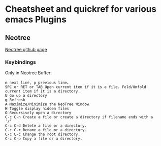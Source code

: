 # Cheatsheet and quickref for various emacs Plugins

## Neotree
[Neotree github page](https://github.com/jaypei/emacs-neotree)
### Keybindings

Only in Neotree Buffer:
```
n next line, p previous line。
SPC or RET or TAB Open current item if it is a file. Fold/Unfold current item if it is a directory.
U Go up a directory
g Refresh
A Maximize/Minimize the NeoTree Window
H Toggle display hidden files
O Recursively open a directory
C-c C-n Create a file or create a directory if filename ends with a ‘/’
C-c C-d Delete a file or a directory.
C-c C-r Rename a file or a directory.
C-c C-c Change the root directory.
C-c C-p Copy a file or a directory.
```
